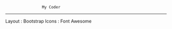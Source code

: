                     My Coder
-------------------------------------------------------
Layout : Bootstrap
Icons : Font Awesome

